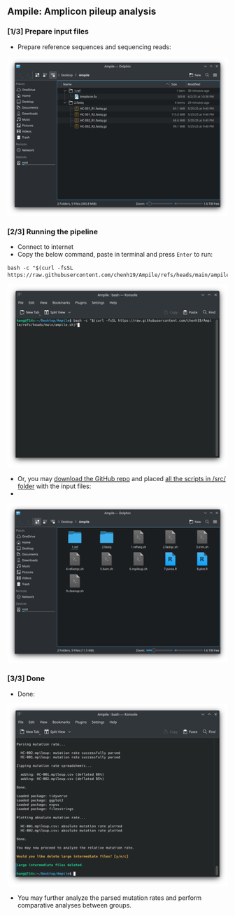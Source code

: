 ## Ampile: Amplicon pileup analysis

### [1/3] Prepare input files

- Prepare reference sequences and sequencing reads:

![](./images/1.png)



### [2/3] Running the pipeline
- Connect to internet
- Copy the below command, paste in terminal and press ```Enter``` to run:
```
bash -c "$(curl -fsSL https://raw.githubusercontent.com/chenh19/Ampile/refs/heads/main/ampile.sh)"
```

![](./images/2.png)

- Or, you may [download the GitHub repo](https://github.com/chenh19/Ampile/archive/refs/heads/main.zip) and placed [all the scripts in /src/ folder](https://github.com/chenh19/Ampile/tree/main/src) with the input files:
- 
![](./images/3.png)


### [3/3] Done

- Done:
  
![](./images/4.png)

- You may further analyze the parsed mutation rates and perform comparative analyses between groups.
